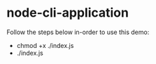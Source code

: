 # node-cli-application

Follow the steps below in-order to use this demo: 

- chmod +x ./index.js
- ./index.js
